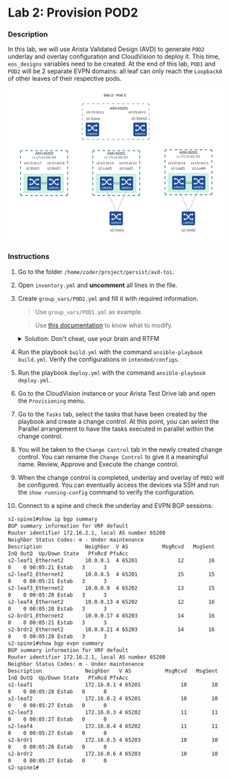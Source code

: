 # Lab 2: Provision POD2

### Description

In this lab, we will use Arista Validated Design (AVD) to generate `POD2` underlay and overlay configuration and CloudVision to deploy it.
This time, `eos_designs` variables need to be created.
At the end of this lab, `POD1` and `POD2` will be 2 separate EVPN domains: all leaf can only reach the `Loopback0` of other leaves of their respective pods.

<p align="center">
<img src="../images/Pod2.png"  width="512" height="354">
</p>

### Instructions

1. Go to the folder `/home/coder/project/persist/avd-toi`.
2. Open `inventory.yml` and **uncomment** all lines in the file.
3. Create `group_vars/POD2.yml` and fill it with required information.
    
    > Use `group_vars/POD1.yml` as example.

    > Use [this documentation](https://avd.sh/en/stable/roles/eos_designs/docs/input-variables.html#node-type-settings) to know what to modify.

    <details close>
    <summary>Solution: Don't cheat, use your brain and RTFM</summary>
        One possible solution is accessible  <a href="https://github.com/arista-netdevops-community/avd-toi/blob/solution/group_vars/POD2.yml">here</a>.
    </details>

4. Run the playbook `build.yml` with the command `ansible-playbook build.yml`. Verify the configurations in `intended/configs`.
5. Run the playbook `deploy.yml` with the command `ansible-playbook deploy.yml`.
6. Go to the CloudVision instance or your Arista Test Drive lab and open the `Provisioning` menu.
7. Go to the `Tasks` tab, select the tasks that have been created by the playbook and create a change control. At this point, you can select the Parallel arrangement to have the tasks executed in parallel within the change control.
8. You will be taken to the `Change Control` tab in the newly created change control. You can rename the `Change Control` to give it a meaningful name. Review, Approve and Execute the change control.
9. When the change control is completed, underlay and overlay of `POD2` will be configured. You can eventually access the devices via SSH and run the `show running-config` command to verify the configuration.
10. Connect to a spine and check the underlay and EVPN BGP sessions:
   ```cli
   s2-spine1#show ip bgp summary
   BGP summary information for VRF default
   Router identifier 172.16.2.1, local AS number 65200
   Neighbor Status Codes: m - Under maintenance
   Description              Neighbor  V AS           MsgRcvd   MsgSent  InQ OutQ  Up/Down State   PfxRcd PfxAcc
   s2-leaf1_Ethernet2       10.0.0.1  4 65201             12        16    0    0 00:05:21 Estab   3      3
   s2-leaf2_Ethernet2       10.0.0.5  4 65201             15        15    0    0 00:05:21 Estab   3      3
   s2-leaf3_Ethernet2       10.0.0.9  4 65202             13        15    0    0 00:05:20 Estab   3      3
   s2-leaf4_Ethernet2       10.0.0.13 4 65202             12        16    0    0 00:05:20 Estab   3      3
   s2-brdr1_Ethernet2       10.0.0.17 4 65203             14        16    0    0 00:05:21 Estab   3      3
   s2-brdr2_Ethernet2       10.0.0.21 4 65203             14        16    0    0 00:05:20 Estab   3      3
   s2-spine1#show bgp evpn summary
   BGP summary information for VRF default
   Router identifier 172.16.2.1, local AS number 65200
   Neighbor Status Codes: m - Under maintenance
   Description              Neighbor   V AS           MsgRcvd   MsgSent  InQ OutQ  Up/Down State   PfxRcd PfxAcc
   s2-leaf1                 172.16.0.1 4 65201             10        10    0    0 00:05:28 Estab   0      0
   s2-leaf2                 172.16.0.2 4 65201             10        10    0    0 00:05:27 Estab   0      0
   s2-leaf3                 172.16.0.3 4 65202             11        11    0    0 00:05:27 Estab   0      0
   s2-leaf4                 172.16.0.4 4 65202             11        11    0    0 00:05:27 Estab   0      0
   s2-brdr1                 172.16.0.5 4 65203             10        10    0    0 00:05:26 Estab   0      0
   s2-brdr2                 172.16.0.6 4 65203             10        10    0    0 00:05:27 Estab   0      0
   s2-spine1#
   ```